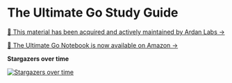# The Ultimate Go Study Guide

[🚀 This material has been acquired and actively maintained by Ardan Labs →](https://github.com/ardanlabs/gotraining-studyguide)

[🚀 The Ultimate Go Notebook is now available on Amazon →](https://hoanhan.co/posts/ultimate-go-notebook/)

**Stargazers over time**

[![Stargazers over time](https://starchart.cc/hoanhan101/ultimate-go.svg)](https://starchart.cc/hoanhan101/ultimate-go)
